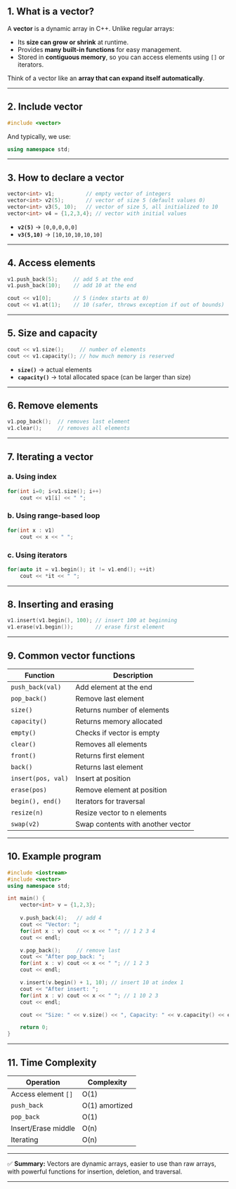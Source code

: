 

## **1. What is a vector?**

A **vector** is a dynamic array in C++. Unlike regular arrays:

* Its **size can grow or shrink** at runtime.
* Provides **many built-in functions** for easy management.
* Stored in **contiguous memory**, so you can access elements using `[]` or iterators.

Think of a vector like an **array that can expand itself automatically**.

---

## **2. Include vector**

```cpp
#include <vector>
```

And typically, we use:

```cpp
using namespace std;
```

---

## **3. How to declare a vector**

```cpp
vector<int> v1;          // empty vector of integers
vector<int> v2(5);       // vector of size 5 (default values 0)
vector<int> v3(5, 10);   // vector of size 5, all initialized to 10
vector<int> v4 = {1,2,3,4}; // vector with initial values
```

* **`v2(5)`** → `[0,0,0,0,0]`
* **`v3(5,10)`** → `[10,10,10,10,10]`

---

## **4. Access elements**

```cpp
v1.push_back(5);     // add 5 at the end
v1.push_back(10);    // add 10 at the end

cout << v1[0];       // 5 (index starts at 0)
cout << v1.at(1);    // 10 (safer, throws exception if out of bounds)
```

---

## **5. Size and capacity**

```cpp
cout << v1.size();     // number of elements
cout << v1.capacity(); // how much memory is reserved
```

* **`size()`** → actual elements
* **`capacity()`** → total allocated space (can be larger than size)

---

## **6. Remove elements**

```cpp
v1.pop_back();  // removes last element
v1.clear();     // removes all elements
```

---

## **7. Iterating a vector**

### **a. Using index**

```cpp
for(int i=0; i<v1.size(); i++)
    cout << v1[i] << " ";
```

### **b. Using range-based loop**

```cpp
for(int x : v1)
    cout << x << " ";
```

### **c. Using iterators**

```cpp
for(auto it = v1.begin(); it != v1.end(); ++it)
    cout << *it << " ";
```

---

## **8. Inserting and erasing**

```cpp
v1.insert(v1.begin(), 100); // insert 100 at beginning
v1.erase(v1.begin());       // erase first element
```

---

## **9. Common vector functions**

| Function           | Description                       |
| ------------------ | --------------------------------- |
| `push_back(val)`   | Add element at the end            |
| `pop_back()`       | Remove last element               |
| `size()`           | Returns number of elements        |
| `capacity()`       | Returns memory allocated          |
| `empty()`          | Checks if vector is empty         |
| `clear()`          | Removes all elements              |
| `front()`          | Returns first element             |
| `back()`           | Returns last element              |
| `insert(pos, val)` | Insert at position                |
| `erase(pos)`       | Remove element at position        |
| `begin(), end()`   | Iterators for traversal           |
| `resize(n)`        | Resize vector to n elements       |
| `swap(v2)`         | Swap contents with another vector |

---

## **10. Example program**

```cpp
#include <iostream>
#include <vector>
using namespace std;

int main() {
    vector<int> v = {1,2,3};
    
    v.push_back(4);   // add 4
    cout << "Vector: ";
    for(int x : v) cout << x << " "; // 1 2 3 4
    cout << endl;

    v.pop_back();     // remove last
    cout << "After pop_back: ";
    for(int x : v) cout << x << " "; // 1 2 3
    cout << endl;

    v.insert(v.begin() + 1, 10); // insert 10 at index 1
    cout << "After insert: ";
    for(int x : v) cout << x << " "; // 1 10 2 3
    cout << endl;

    cout << "Size: " << v.size() << ", Capacity: " << v.capacity() << endl;

    return 0;
}
```

---

## **11. Time Complexity**

| Operation           | Complexity     |
| ------------------- | -------------- |
| Access element `[]` | O(1)           |
| `push_back`         | O(1) amortized |
| `pop_back`          | O(1)           |
| Insert/Erase middle | O(n)           |
| Iterating           | O(n)           |

---

✅ **Summary:** Vectors are dynamic arrays, easier to use than raw arrays, with powerful functions for insertion, deletion, and traversal.

---

